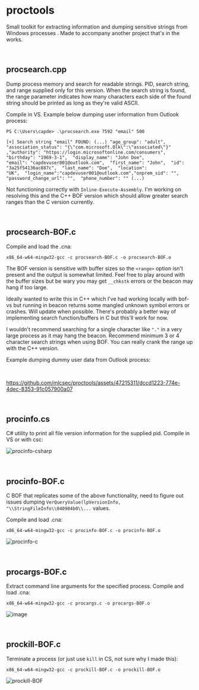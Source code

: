 # proctools

Small toolkit for extracting information and dumping sensitive strings from Windows processes . Made to accompany another project that's in the works.

<br>

## procsearch.cpp

Dump process memory and search for readable strings. PID, search string, and range supplied only for this version. When the search string is found, the range parameter indicates how many characters each side of the found string should be printed as long as they're valid ASCII.

Compile in VS. Example below dumping user information from Outlook process:
```
PS C:\Users\capde> .\procsearch.exe 7592 "email" 500

[+] Search string "email" FOUND: (...) "age_group": "adult",  "association_status": "{\"com.microsoft.Olk\":\"associated\"}"
,"authority": "https://login.microsoftonline.com/consumers",  "birthday": "1969-3-1",  "display_name": "John Doe",
"email": "capdevuser001@outlook.com",  "first_name": "John",  "id": "3a25f54136ac887c",  "last_name": "Doe",  "location":
"UK",  "login_name":"capdevuser001@outlook.com","onprem_sid": "",  "password_change_url": "",  "phone_number": "" (...)
```

Not functioning correctly with `Inline-Execute-Assembly`. I'm working on resolving this and the C++ BOF version which should allow greater search ranges than the C version currently.

<br>

## procsearch-BOF.c

Compile and load the .cna:
```
x86_64-w64-mingw32-gcc -c procsearch-BOF.c -o procsearch-BOF.o
```

The BOF version is sensitive with buffer sizes so the `<range>` option isn't present and the output is somewhat limited. Feel free to play around with the buffer sizes but be wary you may get `__chkstk` errors or the beacon may hang if too large. 

Ideally wanted to write this in C++ which I've had working locally with bof-vs but running in beacon returns some mangled unknown symbol errors or crashes. Will update when possible. There's probably a better way of implementing search function/buffers in C but this'll work for now.

I wouldn't recommend searching for a single character like `"."` in a very large process as it may hang the beacon. Recommend minimum 3 or 4 character search strings when using BOF. You can really crank the range up with the C++ version.

Example dumping dummy user data from Outlook process:

<br>

https://github.com/mlcsec/proctools/assets/47215311/dccd1223-774e-4dec-8353-91c057900a07

<br>

## procinfo.cs

C# utility to print all file version information for the supplied pid. Compile in VS or with csc:

![procinfo-csharp](https://github.com/mlcsec/proctools/assets/47215311/1db4bff8-d173-4d2e-a972-1e29c2d306a9)

<br>

## procinfo-BOF.c

C BOF that replicates some of the above functionality, need to figure out issues dumping `VerQueryValue(lpVersionInfo, "\\StringFileInfo\\040904b0\\...` values.

Compile and load .cna:
```
x86_64-w64-mingw32-gcc -c procinfo-BOF.c -o procinfo-BOF.o
```

![procinfo-c](https://github.com/mlcsec/proctools/assets/47215311/41e3e9ab-0937-4d48-8b74-87e048c3718b)

<br>

## procargs-BOF.c

Extract command line arguments for the specified process. Compile and load .cna:
```
x86_64-w64-mingw32-gcc -c procargs.c -o procargs-BOF.o
```

![image](https://github.com/mlcsec/proctools/assets/47215311/2d9a7445-ee32-48ae-8894-f8908a63dbc2)


<br>

## prockill-BOF.c

Terminate a process (or just use `kill` in CS, not sure why I made this):
```
x86_64-w64-mingw32-gcc -c prockill-BOF.c -o prockill-BOF.o
```

![prockill-BOF](https://github.com/mlcsec/proctools/assets/47215311/5ee6018b-bb8b-4f42-8372-b9e0f4a0bd6e)
